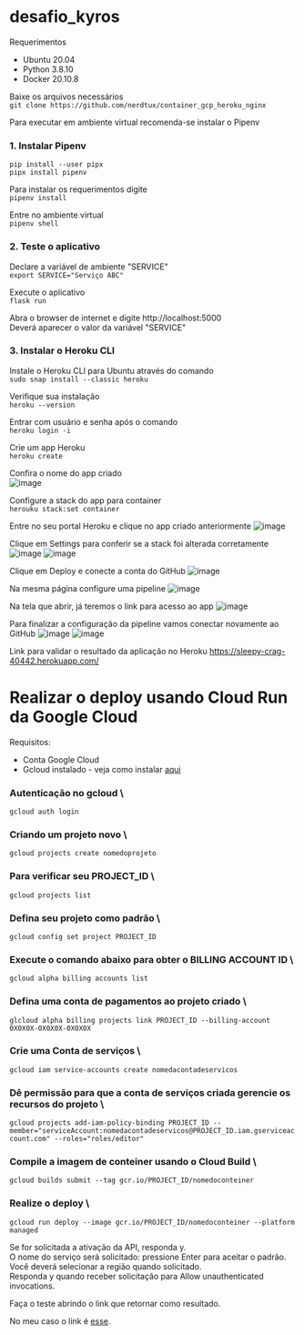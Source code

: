 # desafio_kyros

Requerimentos
- Ubuntu 20.04
- Python 3.8.10
- Docker 20.10.8

Baixe os arquivos necessários \
`git clone https://github.com/nerdtux/container_gcp_heroku_nginx`

Para executar em ambiente virtual recomenda-se instalar o Pipenv

### 1. Instalar Pipenv
`pip install --user pipx` \
`pipx install pipenv`

Para instalar os requerimentos digite \
`pipenv install`

Entre no ambiente virtual \
`pipenv shell`

### 2. Teste o aplicativo

Declare a variável de ambiente "SERVICE" \
`export SERVICE="Serviço ABC"`

Execute o aplicativo \
`flask run`

Abra o browser de internet e digite http://localhost:5000 \
Deverá aparecer o valor da variável "SERVICE"

### 3. Instalar o Heroku CLI

Instale o Heroku CLI para Ubuntu através do comando \
`sudo snap install --classic heroku`

Verifique sua instalação \
`heroku --version`

Entrar com usuário e senha após o comando \
`heroku login -i`

Crie um app Heroku \
`heroku create`

Confira o nome do app criado \
![image](https://user-images.githubusercontent.com/84750652/132788779-d2c26a30-3fcc-4cf9-bfb3-1032d42d24f1.png)


Configure a stack do app para container \
`herouku stack:set container`

Entre no seu portal Heroku e clique no app criado anteriormente
![image](https://user-images.githubusercontent.com/84750652/132788900-8c278cf5-a7a7-43ab-ab6a-0853359a9607.png)


Clique em Settings para conferir se a stack foi alterada corretamente
![image](https://user-images.githubusercontent.com/84750652/132788964-b6a926ca-d9aa-41b9-995d-4712019a3fcc.png)
![image](https://user-images.githubusercontent.com/84750652/132788985-5f8b7848-48d2-4809-bcf5-bac883f52f0e.png)

Clique em Deploy e conecte a conta do GitHub
![image](https://user-images.githubusercontent.com/84750652/132789029-ea43bbf9-8edb-4372-a139-24f00cd9468b.png)

Na mesma página configure uma pipeline
![image](https://user-images.githubusercontent.com/84750652/132789077-5af3c659-ee99-47d3-b128-33de89572610.png)

Na tela que abrir, já teremos o link para acesso ao app
![image](https://user-images.githubusercontent.com/84750652/132789107-ddacc647-60a0-4ebe-9157-cd39ff3866da.png)

Para finalizar a configuração da pipeline vamos conectar novamente ao GitHub
![image](https://user-images.githubusercontent.com/84750652/132789145-050dbacb-c58a-4095-b995-dddb060bc433.png)
![image](https://user-images.githubusercontent.com/84750652/132789184-e637d52d-74ec-4ff7-91ab-e317cbfc024b.png)

Link para validar o resultado da aplicação no Heroku
<https://sleepy-crag-40442.herokuapp.com/>

# Realizar o deploy usando Cloud Run da Google Cloud

Requisitos:
- Conta Google Cloud
- Gcloud instalado - veja como instalar [aqui](https://cloud.google.com/sdk/docs/install#deb)

### Autenticação no gcloud \
`gcloud auth login`

### Criando um projeto novo \
`gcloud projects create nomedoprojeto`

### Para verificar seu PROJECT_ID \
`gcloud projects list`

### Defina seu projeto como padrão \
`gcloud config set project PROJECT_ID`

### Execute o comando abaixo para obter o BILLING ACCOUNT ID \
`gcloud alpha billing accounts list`

### Defina uma conta de pagamentos ao projeto criado \
`glcloud alpha billing projects link PROJECT_ID --billing-account 0X0X0X-0X0X0X-0X0X0X`

### Crie uma Conta de serviços \
`gcloud iam service-accounts create nomedacontadeservicos`

### Dê permissão para que a conta de serviços criada gerencie os recursos do projeto \
`gcloud projects add-iam-policy-binding PROJECT_ID --member="serviceAccount:nomedacontadeservicos@PROJECT_ID.iam.gserviceaccount.com" --roles="roles/editor"`

### Compile a imagem de conteiner usando o Cloud Build \
`gcloud builds submit --tag gcr.io/PROJECT_ID/nomedoconteiner`

### Realize o deploy \
`gcloud run deploy --image gcr.io/PROJECT_ID/nomedoconteiner --platform managed`

Se for solicitada a ativação da API, responda y. \
O nome do serviço será solicitado: pressione Enter para aceitar o padrão. \
Você deverá selecionar a região quando solicitado. \
Responda y quando receber solicitação para Allow unauthenticated invocations.

Faça o teste abrindo o link que retornar como resultado.

No meu caso o link é [esse](https://servico-4mzy6cfcfa-ue.a.run.app).

